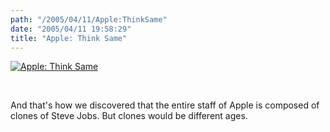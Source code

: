 ```yaml
---
path: "/2005/04/11/Apple:ThinkSame" 
date: "2005/04/11 19:58:29" 
title: "Apple: Think Same" 
---
```

<p><a href="http://developer.apple.com/wwdc/"><img src="http://typewriting.org/image/article/content/apple_white.gif" alt="Apple: Think Same" /></a></p><br><p>And that's how we discovered that the entire staff of Apple is composed of clones of Steve Jobs. But clones would be different ages.</p>